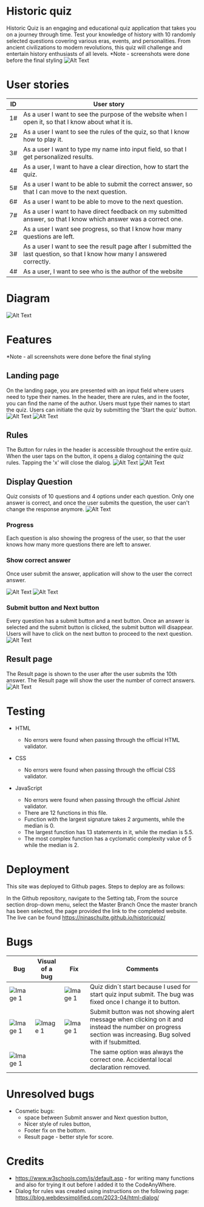 # Historic quiz
Historic Quiz is an engaging and educational quiz application that takes you on a journey through time. Test your knowledge of history with 10 randomly selected questions covering various eras, events, and personalities. From ancient civilizations to modern revolutions, this quiz will challenge and entertain history enthusiasts of all levels.
*Note - screenshots were done before the final styling
![Alt Text](Documentation/responsivelayout.png)
# User stories
| ID | User story |
| ---------------- | ---------------- | 
| 1# | As a user I want to see the purpose of the website when I open it, so that I know about what it is. |
| 2# | As a user I want to see the rules of the quiz, so that I know how to play it. |
| 3# | As a user I want to type my name into input field, so that I get personalized results. | 
| 4# | As a user, I want to have a clear direction, how to start the quiz. |
| 5# | As a user I want to be able to submit the correct answer, so that I can move to the next question. |
| 6# | As a user I want to be able to move to the next question. |
| 7# | As a user I want to have direct feedback on my submitted answer, so that I know which answer was a correct one. |
| 2# | As a user I want see progress, so that I know how many questions are left. |
| 3# | As a user I want to see the result page after I submitted the last question, so that I know how many I answered correctly.| 
| 4# | As a user, I want to see who is the author of the website |
# Diagram
![Alt Text](documentation/diagram.png)
# Features
*Note - all screenshots were done before the final styling
## Landing page
On the landing page, you are presented with an input field where users need to type their names. In the header, there are rules, and in the footer, you can find the name of the author. Users must type their names to start the quiz. Users can initiate the quiz by submitting the 'Start the quiz' button.
![Alt Text](documentation/typename.png)
![Alt Text](documentation/requiredname.png)
## Rules
The Button for rules in the header is accessible throughout the entire quiz. When the user taps on the button, it opens a dialog containing the quiz rules. Tapping the 'x' will close the dialog.
![Alt Text](documentation/rules-button.png)
![Alt Text](documentation/rules.png)
## Display Question
Quiz consists of 10 questions and 4 options under each question. Only one answer is correct, and once the user submits the question, the user can't change the response anymore.
![Alt Text](documentation/displayquestion.png)
### Progress
Each question is also showing the progress of the user, so that the user knows how many more questions there are left to answer.
### Show correct answer
Once user submit the answer, application will show to the user the correct answer.

![Alt Text](documentation/showthecorrect.png)
![Alt Text](documentation/showwrong.png)
### Submit button and Next button
Every question has a submit button and a next button. Once an answer is selected and the submit button is clicked, the submit button will disappear. Users will have to click on the next button to proceed to the next question.
![Alt Text](documentation/nosubmittedanswer.png)
## Result page
The Result page is shown to the user after the user submits the 10th answer. The Result page will show the user the number of correct answers.
![Alt Text](documentation/resultpage.png)
# Testing
- HTML
  - No errors were found when passing through the official HTML validator.

- CSS
  - No errors were found when passing through the official CSS validator.

- JavaScript
  - No errors were found when passing through the official Jshint validator.
  - There are 12 functions in this file.
  - Function with the largest signature takes 2 arguments, while the median is 0.
  - The largest function has 13 statements in it, while the median is 5.5.
  - The most complex function has a cyclomatic complexity value of 5 while the median is 2.
# Deployment 
This site was deployed to Github pages. Steps to deploy are as follows:

In the Github repository, navigate to the Setting tab,
From the source section drop-down menu, select the Master Branch
Once the master branch has been selected, the page provided the link to the completed website. The live can be found https://ninaschulte.github.io/historicquiz/
# Bugs
| Bug | Visual of a bug | Fix | Comments |
| ---------------- | ---------------- | ---------------- |  ---------------- |
| ![Image 1](documentation/bug1a.png)  |   | ![Image 1](documentation/fix1a.png)  | Quiz didn´t start because I used for start quiz input submit. The bug was fixed once I change it to button. |
| ![Image 1](documentation/bug1b.png)  | ![Image 1](documentation/screen1b.png)  | ![Image 1](documentation/fix1b.png)   | Submit button was not showing alert message when clicking on it and instead the number on progress section was increasing. Bug solved with if !submitted. |
| ![Image 1](documentation/bug1c.png)  |   |   | The same option was always the correct one. Accidental local declaration removed. |
# Unresolved bugs
- Cosmetic bugs:
  - space between Submit answer and Next question button,
  - Nicer style of rules button,
  - Footer fix on the bottom.
  - Result page - better style for score.
# Credits
- https://www.w3schools.com/js/default.asp - for writing many functions and also for trying it out before I added it to the CodeAnyWhere. 
- Dialog for rules was created using instructions on the following page: https://blog.webdevsimplified.com/2023-04/html-dialog/
